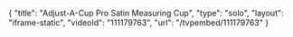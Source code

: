 {
    "title": "Adjust-A-Cup Pro Satin Measuring Cup",
    "type": "solo",
    "layout": "iframe-static",
    "videoId": "111179763",
    "url": "\/tvpembed\/111179763"
}